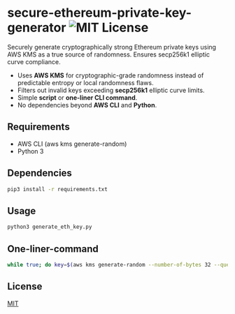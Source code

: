 # secure-ethereum-private-key-generator ![MIT License](https://img.shields.io/badge/license-MIT-blue.svg)
Securely generate cryptographically strong Ethereum private keys using AWS KMS as a true source of randomness. Ensures secp256k1 elliptic curve compliance.

- Uses **AWS KMS** for cryptographic-grade randomness instead of predictable entropy or local randomness flaws.
- Filters out invalid keys exceeding **secp256k1** elliptic curve limits.
- Simple **script** or **one-liner CLI command**.
- No dependencies beyond **AWS CLI** and **Python**.

## Requirements
- AWS CLI (aws kms generate-random)
- Python 3

## Dependencies
```sh
pip3 install -r requirements.txt
```

## Usage
```sh
python3 generate_eth_key.py
```

## One-liner-command
```sh
while true; do key=$(aws kms generate-random --number-of-bytes 32 --query "Plaintext" --output text | base64 --decode | xxd -p -c 32); python3 -c "import sys; k=int(sys.argv[1], 16); exit(0 if 1 <= k < 0xFFFFFFFFFFFFFFFFFFFFFFFFFFFFFFFEBAAEDCE6AF48A03BBFD25E8CD0364141 else 1)" "$key" && echo "Private Key: 0x$key" && break; done
```

## License
[MIT](https://github.com/mattiascaricato/secure-ethereum-private-key-generator/blob/main/LICENSE)
